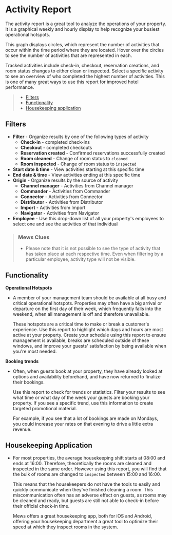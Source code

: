 # Activity Report

The activity report is a great tool to analyze the operations of your property. It is a graphical weekly and hourly display to help recognize your busiest operational hotspots.

This graph displays circles, which represent the number of activities that occur within the time period where they are located. Hover over the circles to see the number of activities that are represented in each.

Tracked activities include check-in, checkout, reservation creations, and room status changes to either clean or inspected. Select a specific activity to see an overview of who completed the highest number of activities. This is one of many great ways to use this report for improved hotel performance.

> * [Filters](activity-report.md#filters)
> * [Functionality](activity-report.md#functionality)
> * [Housekeeping application](activity-report.md#housekeeping-application)

## Filters

* **Filter** - Organize results by one of the following types of activity 
  * **Check-in** - completed check-ins
  * **Checkout** - completed checkouts
  * **Reservation created** - Confirmed reservations successfully created
  * **Room cleaned** - Change of room status to `cleaned`
  * **Room inspected** - Change of room status to `inspected`
* **Start date & time** - View activities starting at this specific time
* **End date & time** - View activities ending at this specific time
* **Origin** - Organize results by the source of activity 
  * **Channel manager** - Activities from Channel manager
  * **Commander** - Activities from Commander
  * **Connector** - Activities from Connector
  * **Distributor** - Activities from Distributor
  * **Import** - Activities from Import
  * **Navigator** - Activities from Navigator
* **Employee** - Use this drop-down list of all your property's employees to select one and see the activities of that individual

> ### Mews Clues
>
> * Please note that it is not possible to see the type of activity that has taken place at each respective time. Even when filtering by a particular employee, activity type will not be visible.

## Functionality

**Operational Hotspots**

* A member of your management team should be available at all busy and critical operational hotspots. Properties may often have a big arrival or departure on the first day of their week, which frequently falls into the weekend, when all management is off and therefore unavailable.

  These hotspots are a critical time to make or break a customer's experience. Use this report to highlight which days and hours are most active at your property. Create your schedule using this report to ensure management is available, breaks are scheduled outside of these windows, and improve your guests' satisfaction by being available when you're most needed.

**Booking trends**

* Often, when guests book at your property, they have already looked at options and availability beforehand, and have now returned to finalize their bookings.

  Use this report to check for trends or statistics. Filter your results to see what time or what day of the week your guests are booking your property. If you see a specific trend, use this information to create targeted promotional material.

  For example, if you see that a lot of bookings are made on Mondays, you could increase your rates on that evening to drive a little extra revenue.

## Housekeeping Application

* For most properties, the average housekeeping shift starts at 08:00 and ends at 16:00. Therefore, theoretically the rooms are cleaned and inspected in the same order. However using this report, you will find that the bulk of rooms are changed to `inspected` between 15:00 and 16:00.

  This means that the housekeepers do not have the tools to easily and quickly communicate when they've finished cleaning a room. This miscommunication often has an adverse effect on guests, as rooms may be cleaned and ready, but guests are still not able to check-in before their official check-in time.

  Mews offers a great housekeeping app, both for iOS and Android, offering your housekeeping department a great tool to optimize their speed at which they inspect rooms in the system.

